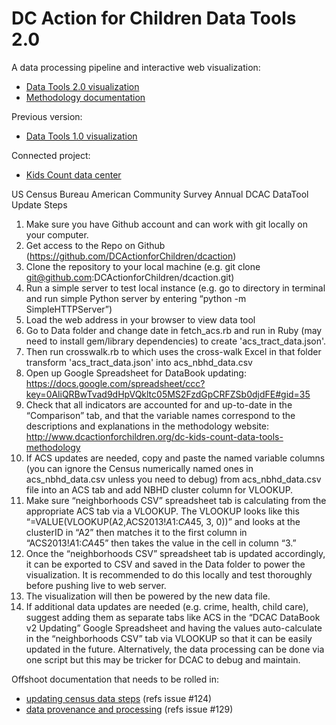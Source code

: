 # DC Action for Children Data Tools 2.0


A data processing pipeline and interactive web visualization:

 * [Data Tools 2.0 visualization](http://datatools.dcactionforchildren.org/)
 * [Methodology documentation](https://www.dcactionforchildren.org/dc-kids-count-data-tools-methodology)


Previous version:

 * [Data Tools 1.0 visualization](http://www.dcactionforchildren.org/dc-kids-count-data-tools)


Connected project:

* [Kids Count data center](http://datacenter.kidscount.org/data#DC)


US Census Bureau American Community Survey Annual DCAC DataTool Update Steps


1. Make sure you have Github account and can work with git locally on your computer.
2. Get access to the Repo on Github (https://github.com/DCActionforChildren/dcaction)
3. Clone the repository to your local machine (e.g. git clone git@github.com:DCActionforChildren/dcaction.git)
4. Run a simple server to test local instance (e.g. go to directory in terminal and run simple Python server by entering “python -m SimpleHTTPServer”)
5. Load the web address in your browser to view data tool
6. Go to Data folder and change date in fetch_acs.rb and run in Ruby (may need to install gem/library dependencies) to create 'acs_tract_data.json'.
7. Then run crosswalk.rb to which uses the cross-walk Excel in that folder transform 'acs_tract_data.json' into acs_nbhd_data.csv
8. Open up Google Spreadsheet for DataBook updating: https://docs.google.com/spreadsheet/ccc?key=0AliQRBwTvad9dHpVQkltc05MS2FzdGpCRFZSb0djdFE#gid=35
9. Check that all indicators are accounted for and up-to-date in the “Comparison” tab, and that the variable names correspond to the descriptions and explanations in the methodology website: http://www.dcactionforchildren.org/dc-kids-count-data-tools-methodology
10. If ACS updates are needed, copy and paste the named variable columns (you can ignore the Census numerically named ones in acs_nbhd_data.csv unless you need to debug) from acs_nbhd_data.csv file into an ACS tab and add NBHD cluster column for VLOOKUP.
11. Make sure “neighborhoods CSV” spreadsheet tab is calculating from the appropriate ACS tab via a VLOOKUP.  The VLOOKUP looks like this “=VALUE(VLOOKUP(A2,ACS2013!$A$1:$CA$45, 3, 0))” and looks at the clusterID in “A2” then matches it to the first column in “ACS2013!$A$1:$CA$45” then takes the value in the cell in column “3.”
12. Once the “neighborhoods CSV” spreadsheet tab is updated accordingly, it can be exported to CSV and saved in the Data folder to power the visualization.  It is recommended to do this locally and test thoroughly before pushing live to web server.
13. The visualization will then be powered by the new data file.
14. If additional data updates are needed (e.g. crime, health, child care), suggest adding them as separate tabs like ACS in the “DCAC DataBook v2 Updating” Google Spreadsheet and having the values auto-calculate in the “neighborhoods CSV” tab via VLOOKUP so that it can be easily updated in the future.  Alternatively, the data processing can be done via one script but this may be tricker for DCAC to debug and maintain.


Offshoot documentation that needs to be rolled in:

 * [updating census data steps](https://docs.google.com/document/d/1u9yJ1yJt6T4jOb_EUN6aXn-ugzuRCiNVmvRz19_k9cs/edit) (refs issue #124)
 * [data provenance and processing](http://bit.ly/DCA4C2VizData) (refs issue #129)
